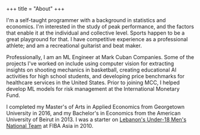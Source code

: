 +++
title = "About"
+++

I'm a self-taught programmer with a background in statistics and economics. I'm interested in the study of peak performance, and the factors that enable it at the individual and collective level. Sports happen to be a great playground for that. I have competitive experience as a professional athlete; and am a recreational guitarist and beat maker. 

Professionally, I am an ML Engineer at Mark Cuban Companies. Some of the projects I've worked on include using computer vision for extracting insights on shooting mechanics in basketball, creating educational AI activities for high school students, and developing price benchmarks for healthcare services in the United States. Prior to joining MCC, I helped develop ML models for risk management at the International Monetary Fund.

I completed my Master's of Arts in Applied Economics from Georgetown University in 2016, and my Bachelor's in Economics from the American University of Beirut in 2013. I was a starter on [Lebanon's Under-18 Men's National Team](https://basketball.asia-basket.com/player/Ramzy-Al-Amine/Lebanon/Lebanese-U18-National-Team/204964) at FIBA Asia in 2010. 
